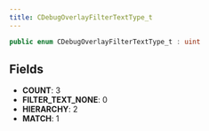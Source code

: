 ```yaml
---
title: CDebugOverlayFilterTextType_t
---
```


```csharp
public enum CDebugOverlayFilterTextType_t : uint
```

## Fields

- **COUNT**: 3
- **FILTER_TEXT_NONE**: 0
- **HIERARCHY**: 2
- **MATCH**: 1

